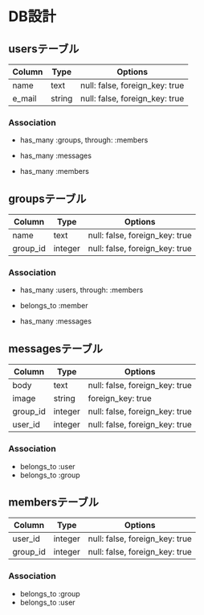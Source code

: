 # DB設計

## usersテーブル

|Column|Type|Options|
|------|----|-------|
|name|text|null: false, foreign_key: true|
|e_mail|string|null: false, foreign_key: true|

### Association
- has_many :groups, through: :members

- has_many :messages
- has_many :members



## groupsテーブル

|Column|Type|Options|
|------|----|-------|
|name|text|null: false, foreign_key: true|
|group_id|integer|null: false, foreign_key: true|

### Association
- has_many :users, through: :members

- belongs_to :member

- has_many :messages



## messagesテーブル

|Column|Type|Options|
|------|----|-------|
|body|text|null: false, foreign_key: true|
|image|string|foreign_key: true|
|group_id|integer|null: false, foreign_key: true|
|user_id|integer|null: false, foreign_key: true|

### Association
- belongs_to :user
- belongs_to :group


## membersテーブル

|Column|Type|Options|
|------|----|-------|
|user_id|integer|null: false, foreign_key: true|
|group_id|integer|null: false, foreign_key: true|

### Association
- belongs_to :group
- belongs_to :user
